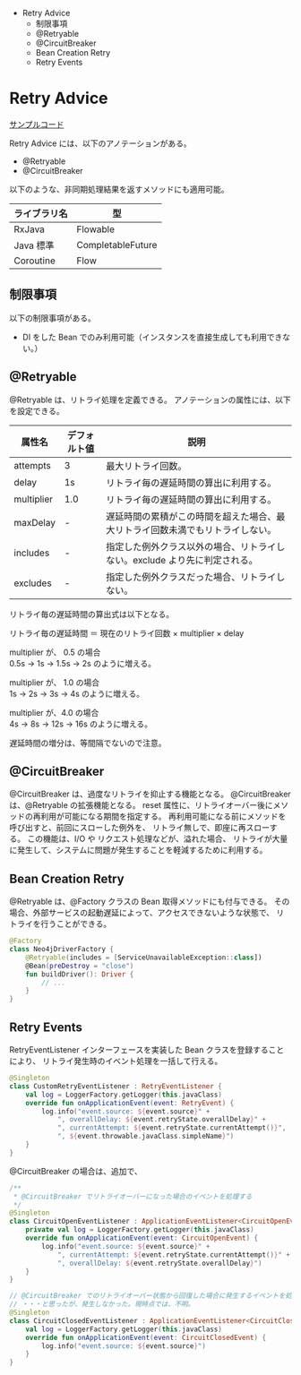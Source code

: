 <!-- toc -->
- Retry Advice
  - 制限事項
  - @Retryable
  - @CircuitBreaker
  - Bean Creation Retry
  - Retry Events

# Retry Advice

[サンプルコード](../../src/test/kotlin/micronaut/kotlin/coroutine/sample/micronaut/RetryTest.kt)

Retry Advice には、以下のアノテーションがある。

- @Retryable
- @CircuitBreaker

以下のような、非同期処理結果を返すメソッドにも適用可能。

| ライブラリ名 | 型 |
| ---- | ---- |
| RxJava | Flowable |
| Java 標準 | CompletableFuture |
| Coroutine | Flow |

## 制限事項
以下の制限事項がある。

- DI をした Bean でのみ利用可能（インスタンスを直接生成しても利用できない。）

## @Retryable
@Retryable は、リトライ処理を定義できる。
アノテーションの属性には、以下を設定できる。

| 属性名 | デフォルト値 | 説明 |
| ---- | ---- | ---- |
| attempts | 3 | 最大リトライ回数。 |
| delay | 1s | リトライ毎の遅延時間の算出に利用する。 |
| multiplier | 1.0 | リトライ毎の遅延時間の算出に利用する。 |
| maxDelay | - | 遅延時間の累積がこの時間を超えた場合、最大リトライ回数未満でもリトライしない。 |
| includes | - | 指定した例外クラス以外の場合、リトライしない。exclude より先に判定される。 |
| excludes | - | 指定した例外クラスだった場合、リトライしない。 |

リトライ毎の遅延時間の算出式は以下となる。

リトライ毎の遅延時間 ＝ 現在のリトライ回数 × multiplier × delay

multiplier が、 0.5 の場合  
0.5s -> 1s -> 1.5s -> 2s のように増える。

multiplier が、 1.0 の場合  
1s -> 2s -> 3s -> 4s のように増える。

multiplier が、4.0 の場合  
4s -> 8s -> 12s -> 16s のように増える。

遅延時間の増分は、等間隔でないので注意。

## @CircuitBreaker
@CircuitBreaker は、過度なリトライを抑止する機能となる。
@CircuitBreaker は、@Retryable の拡張機能となる。
reset 属性に、リトライオーバー後にメソッドの再利用が可能になる期間を指定する。
再利用可能になる前にメソッドを呼び出すと、前回にスローした例外を、
リトライ無しで、即座に再スローする。
この機能は、I/O や リクエスト処理などが、溢れた場合、
リトライが大量に発生して、システムに問題が発生することを軽減するために利用する。

## Bean Creation Retry
@Retryable は、@Factory クラスの Bean 取得メソッドにも付与できる。
その場合、外部サービスの起動遅延によって、アクセスできないような状態で、
リトライを行うことができる。

```kotlin
@Factory
class Neo4jDriverFactory {
    @Retryable(includes = [ServiceUnavailableException::class])
    @Bean(preDestroy = "close")
    fun buildDriver(): Driver {
        // ...
    }
}
```

## Retry Events
RetryEventListener インターフェースを実装した Bean クラスを登録することにより、
リトライ発生時のイベント処理を一括して行える。

```kotlin
@Singleton
class CustomRetryEventListener : RetryEventListener {
    val log = LoggerFactory.getLogger(this.javaClass)
    override fun onApplicationEvent(event: RetryEvent) {
        log.info("event.source: ${event.source}" +
            ", overallDelay: ${event.retryState.overallDelay}" +
            ", currentAttempt: ${event.retryState.currentAttempt()}",
            ", ${event.throwable.javaClass.simpleName}")
    }
}
```

@CircuitBreaker の場合は、追加で、

```kotlin
/**
 * @CircuitBreaker でリトライオーバーになった場合のイベントを処理する
 */
@Singleton
class CircuitOpenEventListener : ApplicationEventListener<CircuitOpenEvent> {
    private val log = LoggerFactory.getLogger(this.javaClass)
    override fun onApplicationEvent(event: CircuitOpenEvent) {
        log.info("event.source: ${event.source}" +
            ", currentAttempt: ${event.retryState.currentAttempt()}" +
            ", overallDelay: ${event.retryState.overallDelay}")
    }
}

// @CircuitBreaker でのリトライオーバー状態から回復した場合に発生するイベントを処理する。
// ・・・と思ったが、発生しなかった。現時点では、不明。
@Singleton
class CircuitClosedEventListener : ApplicationEventListener<CircuitClosedEvent> {
    val log = LoggerFactory.getLogger(this.javaClass)
    override fun onApplicationEvent(event: CircuitClosedEvent) {
        log.info("event.source: ${event.source}")
    }
}
```
